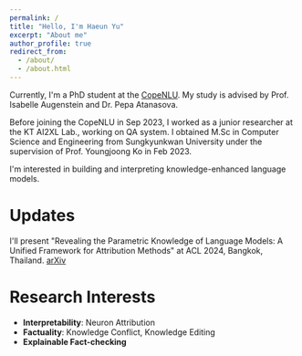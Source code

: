 ```yaml
---
permalink: /
title: "Hello, I'm Haeun Yu"
excerpt: "About me"
author_profile: true
redirect_from: 
  - /about/
  - /about.html
---
```


Currently, I'm a PhD student at the [CopeNLU](https://www.copenlu.com/). My study is advised by Prof. Isabelle Augenstein and Dr. Pepa Atanasova.

Before joining the CopeNLU in Sep 2023, I worked as a junior researcher at the KT AI2XL Lab., working on QA system. I obtained M.Sc in Computer Science and Engineering from Sungkyunkwan University under the supervision of Prof. Youngjoong Ko in Feb 2023.

I'm interested in building and interpreting knowledge-enhanced language models.


Updates
=====
I'll present "Revealing the Parametric Knowledge of Language Models: A Unified Framework for Attribution Methods" at ACL 2024, Bangkok, Thailand. [arXiv](https://arxiv.org/abs/2404.18655)


Research Interests
======
- **Interpretability**: Neuron Attribution
- **Factuality**: Knowledge Conflict, Knowledge Editing
- **Explainable Fact-checking**